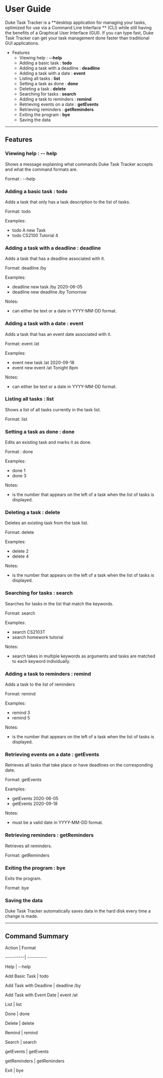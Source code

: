 # User Guide

Duke Task Tracker is a **desktop application for managing your tasks, optimized for use via a Command Line Interface ** (CLI) while still having the benefits of a Graphical User Interface (GUI). If you can type fast, Duke Task Tracker can get your task management done faster than traditional GUI applications. 

* Features
  * Viewing help : **--help**
  * Adding a basic task : **todo**
  * Adding a task with a deadline : **deadline**
  * Adding a task with a date : **event**
  * Listing all tasks : **list**
  * Setting a task as done  : **done**
  * Deleting a task : **delete**
  * Searching for tasks : **search**
  * Adding a task to reminders : **remind**
  * Retrieving events on a date : **getEvents**
  * Retrieving reminders : **getReminders**
  * Exiting the program :  **bye**
  * Saving the data 

----------------------------

## Features

### Viewing help : -- help

Shows a message explaining what commands Duke Task Tracker accepts and what the command formats are.

Format : --help

### Adding a basic task : todo

Adds a task that only has a task description to the list of tasks.

Format: todo <task description>

Examples: 

- todo A new Task 
- todo CS2100 Tutorial 4

### Adding a task with a deadline : deadline

Adds a task that has a deadline associated with it.

Format: deadline <task description> /by <deadline description>

Examples:

- deadline new task /by 2020-06-05
- deadline new deadline /by Tomorrow

Notes:

- <deadline description> can either be text or a date in YYYY-MM-DD format.

### Adding a task with a date : event

Adds a task that has an event date associated with it.

Format: event <task description> /at <event date description>

Examples:

- event new task /at 2020-09-18
- event new event /at Tonight 8pm

Notes:

- <event date description> can either be text or a date in YYYY-MM-DD format.

### Listing all tasks : list

Shows a list of all tasks currently in the task list.

Format: list

### Setting a task as done : done

Edits an existing task and marks it as done.

Format : done <task number>

Examples:

- done 1
- done 3

Notes:

- <task number> is the number that appears on the left of a task when the list of tasks is displayed.

### Deleting a task : delete

Deletes an existing task from the task list.

Format: delete <task number>

Examples:

- delete 2
- delete 4

Notes:

- <task number> is the number that appears on the left of a task when the list of tasks is displayed.

### Searching for tasks : search

Searches for tasks in the list that match the keywords.

Format: search <keyword1 keyword2 etc...>

Examples:

- search CS2103T
- search homework tutorial

Notes:

- search takes in multiple keywords as arguments and tasks are matched to each keyword individually.

### Adding a task to reminders : remind

Adds a task to the list of reminders

Format: remind <task number>

Examples:

- remind 3
- remind 5

Notes:

- <task number> is the number that appears on the left of a task when the list of tasks is displayed.

### Retrieving events on a date : getEvents

Retrieves all tasks that take place or have deadlines on the corresponding date.

Format: getEvents <date>

Examples:

- getEvents 2020-06-05
- getEvents 2020-09-18

Notes:

- <date> must be a valid date in YYYY-MM-DD format.

### Retrieving reminders : getReminders

Retrieves all reminders.

Format: getReminders

### Exiting the program : bye

Exits the program.

Format: bye

### Saving the data 

Duke Task Tracker automatically saves data in the hard disk every time a change is made. 

----------------------

## Command Summary

Action | Format

----------| ----------

Help | --help

Add Basic Task | todo <task description>

Add Task with Deadline | deadline <task description> /by <deadline description>

Add Task with Event Date | event <task description> /at <event date description>

List | list

Done | done <task number>

Delete | delete <task number>

Remind | remind <task number>

Search | search <keyword1 keyword2 etc...>

getEvents | getEvents <date>

getReminders | getReminders

Exit | bye












